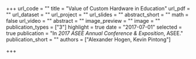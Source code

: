 +++
url_code = ""
title = "Value of Custom Hardware in Education"
url_pdf = ""
url_dataset = ""
url_project = ""
url_slides = ""
abstract_short = ""
math = false
url_video = ""
abstract = ""
image_preview = ""
image = ""
publication_types = ["3"]
highlight = true
date = "2017-07-01"
selected = true
publication = "In *2017 ASEE Annual Conference & Exposition*, ASEE."
publication_short = ""
authors = ["Alexander Hogen, Kevin Pintong"]

+++

